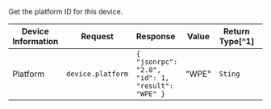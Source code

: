 Get the platform ID for this device. 

| Device Information | Request           | Response                                               | Value | Return Type[^1] | Description     |
| ------------------ | ----------------- | :----------------------------------------------------- | ----- | --------------- | --------------- |
| Platform           | `device.platform` | `{   "jsonrpc": "2.0",   "id": 1,   "result": "WPE" }` | "WPE" | `Sting`         | The platform ID |